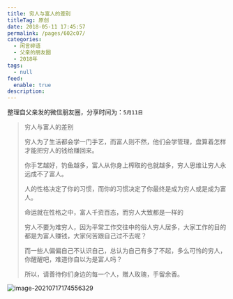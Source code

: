 ```yaml
---
title: 穷人与富人的差别
titleTag: 原创
date: 2018-05-11 17:45:57
permalink: /pages/602c07/
categories: 
  - 闲言碎语
  - 父亲的朋友圈
  - 2018年
tags: 
  - null
feed: 
  enable: true
description: 
---
```

整理自父亲发的微信朋友圈，分享时间为：`5月11日`

> 穷人与富人的差别
>
> 穷人为了生活都会学一门手艺，而富人则不然，他们会学管理，盘算着怎样才能把穷人的钱给赚回来。
>
> 你手艺越好，钓鱼越多，富人从你身上榨取的也就越多，穷人思维让穷人永远成不了富人。
>
> 人的性格决定了你的习惯，而你的习惯决定了你最终是成为穷人或是成为富人。
>
> 命运就在性格之中，富人千资百态，而穷人大致都是一样的
>
> 穷人不要为难穷人，因为平常工作交往中的俗人穷人居多，大家工作的目的都是为富人赚钱，大家何苦跟自己过不去呢？
>
> 而一些人偏偏自己不认识自己，总认为自己有多了不起，多么可怜的穷人，你醒醒吧，难道你自以为是富人吗？
>
> 所以，请善待你们身边的每一个人，赠人玫瑰，手留余香。

![image-20210717174556329](http://t.eryajf.net/imgs/2021/09/0c94a2f7053a0db8.jpg)